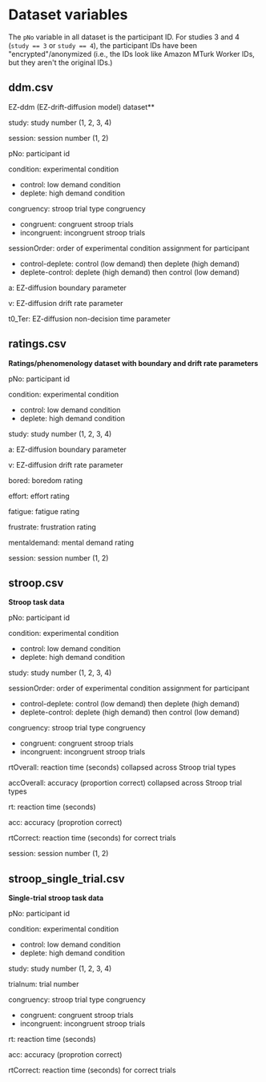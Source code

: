 # Dataset variables

The `pNo` variable in all dataset is the participant ID. For studies 3 and 4 (`study == 3` or `study == 4`), the participant IDs have been "encrypted"/anonymized (i.e., the IDs look like Amazon MTurk Worker IDs, but they aren't the original IDs.)

## ddm.csv

EZ-ddm (EZ-drift-diffusion model) dataset**

study: study number (1, 2, 3, 4)

session: session number (1, 2)

pNo: participant id

condition: experimental condition

* control: low demand condition
* deplete: high demand condition

congruency: stroop trial type congruency

* congruent: congruent stroop trials
* incongruent: incongruent stroop trials

sessionOrder: order of experimental condition assignment for participant

* control-deplete: control (low demand) then deplete (high demand)
* deplete-control: deplete (high demand) then control (low demand) 

a: EZ-diffusion boundary parameter 

v: EZ-diffusion drift rate parameter

t0_Ter: EZ-diffusion non-decision time parameter

## ratings.csv

**Ratings/phenomenology dataset with boundary and drift rate parameters**

pNo: participant id

condition: experimental condition

* control: low demand condition
* deplete: high demand condition

study: study number (1, 2, 3, 4)

a: EZ-diffusion boundary parameter 

v: EZ-diffusion drift rate parameter

bored: boredom rating

effort: effort rating

fatigue: fatigue rating

frustrate: frustration rating

mentaldemand: mental demand rating

session: session number (1, 2)

## stroop.csv

**Stroop task data**

pNo: participant id

condition: experimental condition

* control: low demand condition
* deplete: high demand condition

study: study number (1, 2, 3, 4)  

sessionOrder: order of experimental condition assignment for participant

* control-deplete: control (low demand) then deplete (high demand)
* deplete-control: deplete (high demand) then control (low demand) 

congruency: stroop trial type congruency

* congruent: congruent stroop trials
* incongruent: incongruent stroop trials

rtOverall: reaction time (seconds) collapsed across Stroop trial types

accOverall: accuracy (proportion correct) collapsed across Stroop trial types

rt: reaction time (seconds)

acc: accuracy (proprotion correct)

rtCorrect: reaction time (seconds) for correct trials

session: session number (1, 2)

## stroop_single_trial.csv

**Single-trial stroop task data**

pNo: participant id

condition: experimental condition

* control: low demand condition
* deplete: high demand condition

study: study number (1, 2, 3, 4)  

trialnum: trial number

congruency: stroop trial type congruency

* congruent: congruent stroop trials
* incongruent: incongruent stroop trials

rt: reaction time (seconds)

acc: accuracy (proprotion correct)

rtCorrect: reaction time (seconds) for correct trials